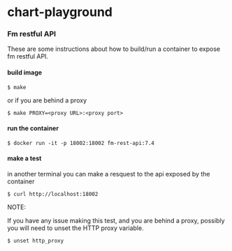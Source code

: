 # chart-playground

### Fm restful API

These are some instructions about how to build/run a container
to expose fm restful API.

#### build image

```
$ make
```

or if you are behind a proxy

```
$ make PROXY=<proxy URL>:<proxy port>
```

#### run the container

```
$ docker run -it -p 18002:18002 fm-rest-api:7.4
```

#### make a test

in another terminal you can make a resquest to the api
exposed by the container

```
$ curl http://localhost:18002
```
NOTE:

If you have any issue making this test, and you are behind a proxy, possibly
you will need to unset the HTTP proxy variable.

```
$ unset http_proxy
```

